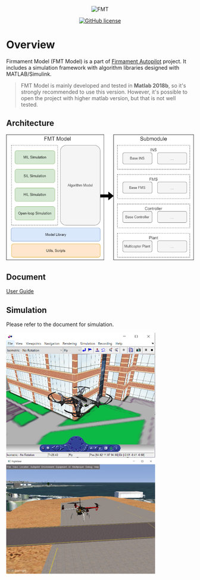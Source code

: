 <p align="center"><img width="160" src="https://github.com/Firmament-Autopilot/FMT_Firmware/blob/master/figures/logo.png" alt=FMT logo"></p>

<p align="center">
  <a href="/LICENSE"><img src="https://img.shields.io/badge/license-GPL--3.0-green" alt="GitHub license" /></a>
</p>

# Overview
Firmament Model (FMT Model) is a part of [Firmament Autopilot](https://github.com/Firmament-Autopilot) project. It includes a simulation framework with algorithm libraries designed with MATLAB/Simulink.

> FMT Model is mainly developed and tested in **Matlab 2018b**, so it's strongly recommended to use this version. However, it's possible to open the project with higher matlab version, but that is not well tested.

## Architecture
<p align="center"><img width="700" src="figures/fmt_model.png" alt=structure"></p>

## Document
[User Guide](https://firmament-autopilot.github.io/FMT-DOCS/#/)

## Simulation

Please refer to the document for simulation.

<p float="left">
  <img src="figures/matlab_3D.png" width="400" />
  <img src="figures/flightgear.png" width="400" />
</p>
